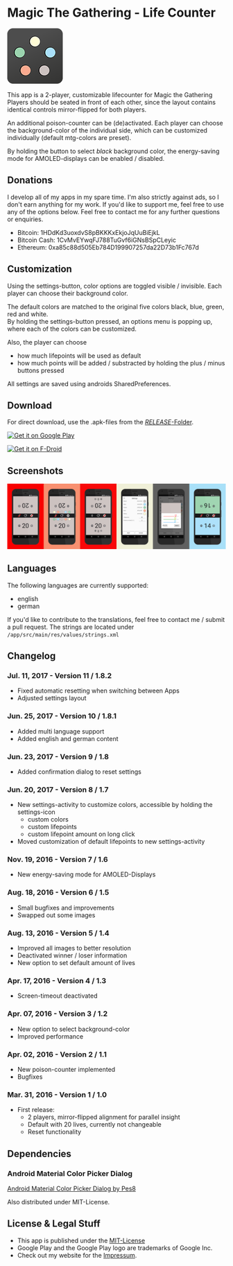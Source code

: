 # Magic The Gathering - Life Counter

![Icon](ASSETS/icon_small.png)

This app is a 2-player, customizable lifecounter for Magic the Gathering
Players should be seated in front of each other, since the layout contains identical controls mirror-flipped for both players.

An additional poison-counter can be (de)activated.
Each player can choose the background-color of the individual side, which can be customized individually (default mtg-colors are preset).

By holding the button to select *black* background color, the energy-saving mode for AMOLED-displays can be enabled / disabled.

## Donations

I develop all of my apps in my spare time. I'm also strictly against ads, so I don't earn anything for my work.
If you'd like to support me, feel free to use any of the options below. Feel free to contact me for any further questions or enquiries.

* Bitcoin: 1HDdKd3uoxdvS8pBKKKxEkjoJqUuBiEjkL
* Bitcoin Cash: 1CvMvEYwqFJ788TuGvf6iGNsBSpCLeyic
* Ethereum: 0xa85c88d505Eb784D199907257da22D73b1Fc767d

## Customization

Using the settings-button, color options are toggled visible / invisible. Each player can choose their background color.

The default colors are matched to the original five colors black, blue, green, red and white.  
By holding the settings-button pressed, an options menu is popping up, where each of the colors can be customized.

Also, the player can choose

 * how much lifepoints will be used as default
 * how much points will be added / substracted by holding the plus / minus buttons pressed

All settings are saved using androids SharedPreferences.

## Download

For direct download, use the .apk-files from the [*RELEASE*-Folder](./RELEASE).

<a href="https://play.google.com/store/apps/details?id=com.marceljurtz.lifecounter"><img src="https://raw.githubusercontent.com/MarcelJurtz/MTG_LifeCounter/master/ASSETS/google-play-badge.png" width="200" alt="Get it on Google Play"></a>

<a href="https://f-droid.org/packages/com.marceljurtz.lifecounter/"><img src="https://raw.githubusercontent.com/MarcelJurtz/MTG_LifeCounter/master/ASSETS/fdroid-badge.png" width="200" alt="Get it on F-Droid"></a>

## Screenshots

![Screenshots](ASSETS/screenshots.png)

## Languages

The following languages are currently supported:

* english
* german

If you'd like to contribute to the translations, feel free to contact me / submit a pull request.
The strings are located under ```/app/src/main/res/values/strings.xml```

## Changelog

### Jul. 11, 2017 - Version 11 / 1.8.2

 * Fixed automatic resetting when switching between Apps
 * Adjusted settings layout

### Jun. 25, 2017 - Version 10 / 1.8.1

 * Added multi language support
 * Added english and german content

### Jun. 23, 2017 - Version 9 / 1.8

 * Added confirmation dialog to reset settings

### Jun. 20, 2017 - Version 8 / 1.7

 * New settings-activity to customize colors, accessible by holding the settings-icon
   * custom colors
   * custom lifepoints
   * custom lifepoint amount on long click
 * Moved customization of default lifepoints to new settings-activity

### Nov. 19, 2016 - Version 7 / 1.6

 * New energy-saving mode for AMOLED-Displays

### Aug. 18, 2016 - Version 6 / 1.5

 * Small bugfixes and improvements
 * Swapped out some images

### Aug. 13, 2016 - Version 5 / 1.4

 * Improved all images to better resolution
 * Deactivated winner / loser information
 * New option to set default amount of lives

### Apr. 17, 2016 - Version 4 / 1.3

 * Screen-timeout deactivated

### Apr. 07, 2016 - Version 3 / 1.2

 * New option to select background-color
 * Improved performance

### Apr. 02, 2016 - Version 2 / 1.1

 * New poison-counter implemented
 * Bugfixes

### Mar. 31, 2016 - Version 1 / 1.0

 * First release:
   * 2 players, mirror-flipped alignment for parallel insight
   * Default with 20 lives, currently not changeable
   * Reset functionality

## Dependencies

### Android Material Color Picker Dialog

[Android Material Color Picker Dialog by Pes8](https://github.com/Pes8/android-material-color-picker-dialog)

Also distributed under MIT-License.

## License & Legal Stuff

* This app is published under the [MIT-License](LICENSE)
* Google Play and the Google Play logo are trademarks of Google Inc.
* Check out my website for the [Impressum](https://mjurtz.com/Impressum.html).